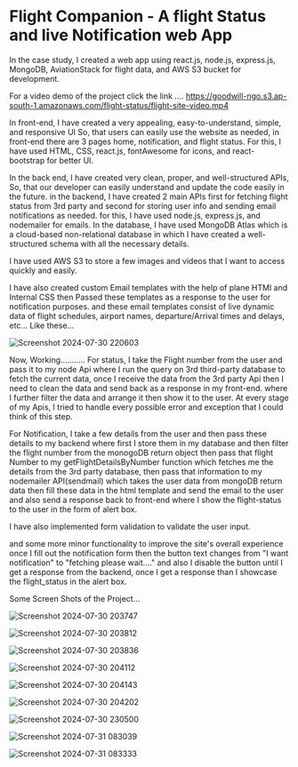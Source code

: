 # Flight Companion - A flight Status and live Notification web App
In the case study, I created a web app using react.js, node.js, express.js, MongoDB, AviationStack for flight data, and AWS S3 bucket for development. 

For a video demo of the project click the link ....
https://goodwill-ngo.s3.ap-south-1.amazonaws.com/flight-status/flight-site-video.mp4

In front-end, I have created a very appealing, easy-to-understand, simple, and responsive UI So, that users can easily use the website as needed, in front-end there are 3 pages home, notification, and flight status. For this, I have used HTML, CSS, react.js, fontAwesome for icons, and react-bootstrap for better UI. 

In the back end, I have created very clean, proper, and well-structured APIs, So, that our developer can easily understand and update the code easily in the future. in the backend, I have created 2 main APIs first for fetching flight status from 3rd party and second for storing user info and sending email notifications as needed. for this, I have used node.js, express.js, and nodemailer for emails.
In the database, I have used MongoDB Atlas which is a cloud-based non-relational database in which I have created a well-structured schema with all the necessary details. 

I have used AWS S3 to store a few images and videos that I want to access quickly and easily.

I have also created custom Email templates with the help of plane HTMl and Internal CSS then Passed these templates as a response to the user for notification purposes. and these email templates consist of live dynamic data of flight schedules, airport names, departure/Arrival times and delays, etc... 
Like these...

![Screenshot 2024-07-30 220603](https://github.com/user-attachments/assets/be2b9e90-1a3a-49d4-9c48-a37c84ca0a67)

Now, Working...........
For status, I take the Flight number from the user and pass it to my node Api where I run the query on 3rd third-party database to fetch the current data, once I receive the data from the 3rd party Api then I need to clean the data and send back as a response in my front-end. where I further filter the data and arrange it then show it to the user. At every stage of my Apis, I tried to handle every possible error and exception that I could think of this step. 

For Notification, I take a few details from the user and then pass these details to my backend where first I store them in my database and then filter the flight number from the monogoDB return object then pass that flight Number to my getFlightDetailsByNumber function which fetches me the details from the 3rd party database, then pass that information to my nodemailer API(sendmail) which takes the user data from mongoDB return data then fill these data in the html template and send the email to the user and also send a response back to front-end where I show the flight-status to the user in the form of alert box.

I have also implemented form validation to validate the user input.

and some more minor functionality to improve the site's overall experience once I fill out the notification form then the button text changes from "I want notification" to "fetching please wait...." and also I disable the button until I get a response from the backend, once I get a response than I showcase the flight_status in the alert box.

Some Screen Shots of the Project...

![Screenshot 2024-07-30 203747](https://github.com/user-attachments/assets/fc9531d9-d45a-4906-9415-cf0d73a12aa9)

![Screenshot 2024-07-30 203812](https://github.com/user-attachments/assets/e7cc18de-ee8c-48e1-90fd-a7b0a0bf4c6c)

![Screenshot 2024-07-30 203836](https://github.com/user-attachments/assets/a26aa30f-6399-487b-8113-31da5aa143c7)

![Screenshot 2024-07-30 204112](https://github.com/user-attachments/assets/29cfbda1-9b55-4f05-a03e-b27067e579f9)

![Screenshot 2024-07-30 204143](https://github.com/user-attachments/assets/e1a19cbc-3421-40c7-9c6a-beeea6d30c6a)

![Screenshot 2024-07-30 204202](https://github.com/user-attachments/assets/c6b7f1b0-525e-4c43-b224-10e8d09f13ef)

![Screenshot 2024-07-30 230500](https://github.com/user-attachments/assets/f42573c4-93e2-4b7d-98a7-571b81244344)

![Screenshot 2024-07-31 083039](https://github.com/user-attachments/assets/3de1d34f-a261-4450-8db5-9d7c360cae22)

![Screenshot 2024-07-31 083333](https://github.com/user-attachments/assets/7e798c1d-539c-4f86-9578-51f85296ea5d)

